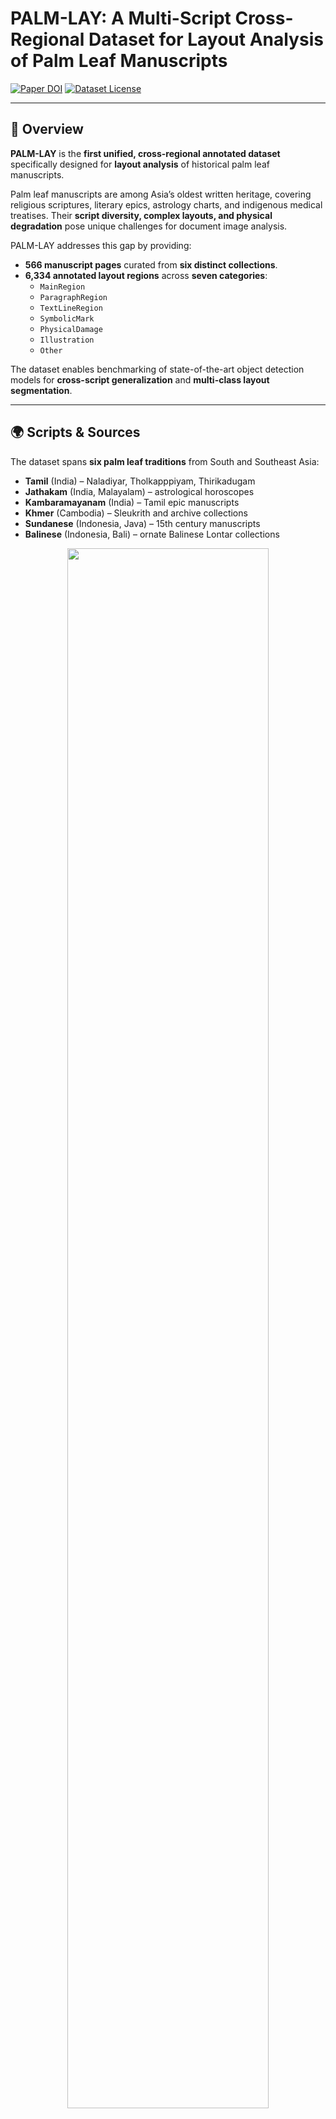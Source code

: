 # PALM-LAY: A Multi-Script Cross-Regional Dataset for Layout Analysis of Palm Leaf Manuscripts

[![Paper DOI](https://img.shields.io/badge/Paper-ICDAR_DALL_2025-blue)](link-to-paper)
[![Dataset License](https://img.shields.io/badge/License-CC_BY--NC--SA_4.0-green.svg)](https://creativecommons.org/licenses/by-nc-sa/4.0/)

---

## 📖 Overview

**PALM-LAY** is the **first unified, cross-regional annotated dataset** specifically designed for **layout analysis** of historical palm leaf manuscripts.  

Palm leaf manuscripts are among Asia’s oldest written heritage, covering religious scriptures, literary epics, astrology charts, and indigenous medical treatises. Their **script diversity, complex layouts, and physical degradation** pose unique challenges for document image analysis.

PALM-LAY addresses this gap by providing:

- **566 manuscript pages** curated from **six distinct collections**.  
- **6,334 annotated layout regions** across **seven categories**:
  - `MainRegion`
  - `ParagraphRegion`
  - `TextLineRegion`
  - `SymbolicMark`
  - `PhysicalDamage`
  - `Illustration`
  - `Other`  

The dataset enables benchmarking of state-of-the-art object detection models for **cross-script generalization** and **multi-class layout segmentation**.

---

## 🌍 Scripts & Sources

The dataset spans **six palm leaf traditions** from South and Southeast Asia:

- **Tamil** (India) – Naladiyar, Tholkapppiyam, Thirikadugam  
- **Jathakam** (India, Malayalam) – astrological horoscopes  
- **Kambaramayanam** (India) – Tamil epic manuscripts  
- **Khmer** (Cambodia) – Sleukrith and archive collections  
- **Sundanese** (Indonesia, Java) – 15th century manuscripts  
- **Balinese** (Indonesia, Bali) – ornate Balinese Lontar collections  

<p align="center">
  <img src="figures/fig1_examples.png" width="80%"><br>
  <em>Fig. 1 – Examples of palm leaf manuscripts across six scripts and regions.</em>
</p>

---

## 🗂️ Layout Annotation Schema

Each image is annotated using **seven consistent region categories**:

| Category          | Description |
|-------------------|-------------|
| **MainRegion**    | Primary content area; whole text block |
| **ParagraphRegion** | Grouped blocks of related text lines |
| **TextLineRegion** | Individual horizontal lines of text |
| **SymbolicMark** | Section dividers, religious symbols |
| **PhysicalDamage** | Binding holes, cracks, fading |
| **Illustration** | Deities, animals, cultural drawings |
| **Other** | Non-original (stamps, labels, notes) |

<p align="center">
  <img src="figures/fig2_layout_categories.png" width="80%"><br>
  <em>Fig. 2 – Visualization of annotated regions across scripts.</em>
</p>

---

## 📊 Dataset Statistics

| Script            | Pages | Train | Test |
|-------------------|------:|------:|-----:|
| Tamil             | 101   | 81    | 20   |
| Jathakam          | 108   | 86    | 22   |
| Kambaramayanam    | 41    | 33    | 8    |
| Khmer             | 155   | 124   | 31   |
| Balinese          | 100   | 80    | 20   |
| Sundanese         | 61    | 49    | 12   |
| **Total**         | **566** | **453** | **113** |

- **Total regions annotated:** 6,334  
- **Illustrations:** concentrated in Balinese and Tamil subsets  
- **PhysicalDamage:** consistently present across all collections  

<p align="center">
  <img src="figures/fig3_annotation_workflow.png" width="80%"><br>
  <em>Fig. 3 – Annotation workflow and quality control pipeline.</em>
</p>

---

## ⚙️ Benchmarking Experiments

Experiments:

1. **Script-specific performance** – trained & tested per script.  
2. **Cross-script generalization** – trained on combined dataset, tested across all scripts.

### Key Findings

- **High accuracy** on `MainRegion`, `ParagraphRegion`, and `TextLineRegion`.  
- **Lower accuracy** on small/rare categories (`SymbolicMark`, `PhysicalDamage`, `Other`).  
- **YOLO series** excelled on small-object detection.  
- **Transformer-based DETR** models handled large, structured regions well.  
- **Cross-script training** improved underrepresented categories, showing feature transfer across scripts.

<p align="center">
  <img src="figures/fig4_detection_results.png" width="80%"><br>
  <em>Fig. 4 – Sample detection outputs on different scripts.</em>
</p>

---
## 🙏 Acknowledgements

Manuscript collections sourced from **India, Cambodia and Indonesia** under open Creative Commons licenses.

Annotation team included students and researchers from **Cambodia, China, and Indonesia**.

**Funding Support:** This is part of the **PALM-WORLD project** is supported by **The World Academy of Sciences (Italy), the Chinese Academy of Sciences (China), One-to-Many Research (Cambodia), and the National Natural Science Foundation of China (China)**.




## 🔗 References
Nair, B.B., Rani, N.S. (2023). *HMPLMD: Handwritten Malayalam palm leaf manuscript dataset.
Jailingeswari, I., Gopinathan, S. (2024). *Tamil handwritten palm leaf manuscript dataset (TH-PLMD). 
Valy, D., Verleysen, M., Chhun, S., Burie, J.C. (2017). *A new Khmer palm leaf manuscript dataset for document analysis and recognition: Sleukrith Set.
Suryani, M., Paulus, E., Hadi, S., Darsa, U.A., Burie, J.C. (2017). *The handwritten Sundanese palm leaf manuscript dataset from 15th century.*
Kesiman, M.W.A., Burie, J.C., Wibawantara, G.N.M.A., Sunarya, I.M.G., Ogier, J.M. (2016). *AMADI_LontarSet: The first handwritten Balinese palm leaf manuscripts dataset.
Kesiman, M.W.A., Valy, D., Burie, J.C., Paulus, E., Suryani, M., Hadi, S., Verleysen, M., Chhun, S., Ogier, J.M. (2018). *ICFHR 2018 competition on document image analysis tasks for Southeast Asian palm leaf manuscripts.

## 📚 Citation

If you find **PALM-LAY** interesting and useful for your research, please cite:

```bibtex
@inproceedings{thuon2025palmlay,
  title     = {PALM-LAY: A Multi-Script Cross-Regional Dataset for Layout Analysis of Palm Leaf Manuscripts},
  author    = {Thuon, Nimol and Du, Jun and Theang, Panhapin and Thuon, Ratana},
  booktitle = {Proceedings of the International Conference on Document Analysis and Recognition (ICDAR)},
  year      = {2025},
  publisher = {Springer},
}

